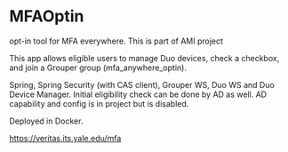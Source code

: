 # MFAOptin
opt-in tool for MFA everywhere. This is part of AMI project

This app allows eligible users to manage Duo devices, check a checkbox, and join a Grouper group (mfa_anywhere_optin).

Spring, Spring Security (with CAS client), Grouper WS, Duo WS and Duo Device Manager. Initial eligibility check can be done by AD as well. AD capability and config is in project but is disabled.

Deployed in Docker.

https://veritas.its.yale.edu/mfa
